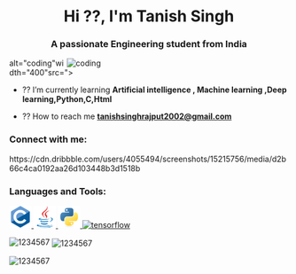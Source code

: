 <h1 align="center">Hi ??, I'm Tanish Singh</h1>
<h3 align="center">A passionate Engineering student from India</h3>
<img align ="right"alt="coding"width="400"src="https://cdn.dribbble.com/users/4055494/screenshots/15215756/media/d2b66c4ca0192aa26d103448b3d1518b.gif

<ccimg align="right">alt="coding"width="400"src=">

- ?? I’m currently learning **Artificial intelligence , Machine learning ,Deep learning,Python,C,Html**

- ?? How to reach me **tanishsinghrajput2002@gmail.com**

<h3 align="left">Connect with me:</h3>https://cdn.dribbble.com/users/4055494/screenshots/15215756/media/d2b66c4ca0192aa26d103448b3d1518b
<p align="left">
</p>

<h3 align="left">Languages and Tools:</h3>
<p align="left"> <a href="https://www.cprogramming.com/" target="_blank" rel="noreferrer"> <img src="https://raw.githubusercontent.com/devicons/devicon/master/icons/c/c-original.svg" alt="c" width="40" height="40"/> </a> <a href="https://www.java.com" target="_blank" rel="noreferrer"> <img src="https://raw.githubusercontent.com/devicons/devicon/master/icons/java/java-original.svg" alt="java" width="40" height="40"/> </a> <a href="https://www.python.org" target="_blank" rel="noreferrer"> <img src="https://raw.githubusercontent.com/devicons/devicon/master/icons/python/python-original.svg" alt="python" width="40" height="40"/> </a> <a href="https://www.tensorflow.org" target="_blank" rel="noreferrer"> <img src="https://www.vectorlogo.zone/logos/tensorflow/tensorflow-icon.svg" alt="tensorflow" width="40" height="40"/> </a> </p>

<p><img align="left" src="https://github-readme-stats.vercel.app/api/top-langs?username=1234567&show_icons=true&locale=en&layout=compact" alt="1234567" /></p>

<p>&nbsp;<img align="center" src="https://github-readme-stats.vercel.app/api?username=1234567&show_icons=true&locale=en" alt="1234567" /></p>

<p><img align="center" src="https://github-readme-streak-stats.herokuapp.com/?user=1234567&" alt="1234567" /></p>




